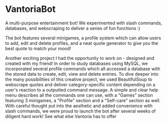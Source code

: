 # VantoriaBot
A multi-purpose entertainment bot!
We experimented with slash commands, databases, and webscraping to deliver a series of fun functions :)

The bot features several minigames, a profile system which can allow users to add, edit and delete profiles, and a neat quote generator
to give you the best quote to match your mood! 

Another exciting project I had the opportunity to work on - designed and created with my friend! In order to study databases using MySQL, we incorporated several profile commands which all accessed a database with the stored data to create, edit, view and delete entries. To dive deeper into the many possibilities of this creative project, we used BeautifulSoup to webscrape quotes and deliver category-specific content depending on a user's reaction to a outputted command message. A simple and clear help menu describes all the commands one can use, with a "Games" section featuring 3 minigames, a "Profile" section and a "Self-care" section as well. With careful thought put into the aesthetic and added convenience with slash commands, we were proud to launch the bot after several weeks of diligent hard work! See what else Vantoria has to offer
